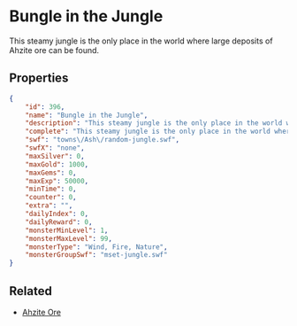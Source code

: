 # Bungle in the Jungle

This steamy jungle is the only place in the world where large deposits of Ahzite ore can be found.

## Properties

```json
{
    "id": 396,
    "name": "Bungle in the Jungle",
    "description": "This steamy jungle is the only place in the world where large deposits of Ahzite ore can be found.",
    "complete": "This steamy jungle is the only place in the world where large deposits of Ahzite ore can be found.",
    "swf": "towns\/Ash\/random-jungle.swf",
    "swfX": "none",
    "maxSilver": 0,
    "maxGold": 1000,
    "maxGems": 0,
    "maxExp": 50000,
    "minTime": 0,
    "counter": 0,
    "extra": "",
    "dailyIndex": 0,
    "dailyReward": 0,
    "monsterMinLevel": 1,
    "monsterMaxLevel": 99,
    "monsterType": "Wind, Fire, Nature",
    "monsterGroupSwf": "mset-jungle.swf"
}
```

## Related

- [Ahzite Ore](../items/460-ahzite-ore.md)

